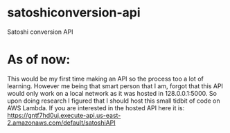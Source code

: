 # satoshiconversion-api
Satoshi conversion API

# As of now:
This would be my first time making an API so the process too a lot of learning. However me being that smart person that I am, forgot that this API would only work on a local network as it was hosted in 128.0.0.1:5000. So upon doing research I figured that I should host this small tidbit of code on AWS Lambda. If you are interested in the hosted API here it is: https://gntf7hd0uj.execute-api.us-east-2.amazonaws.com/default/satoshiAPI
